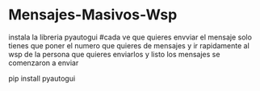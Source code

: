 # Mensajes-Masivos-Wsp
instala la libreria pyautogui
#cada ve que quieres envviar el mensaje
solo tienes que poner el numero que quieres de mensajes
y ir rapidamente al wsp de la persona que quieres enviarlos y listo
los mensajes se comenzaron a enviar


pip install pyautogui
 
